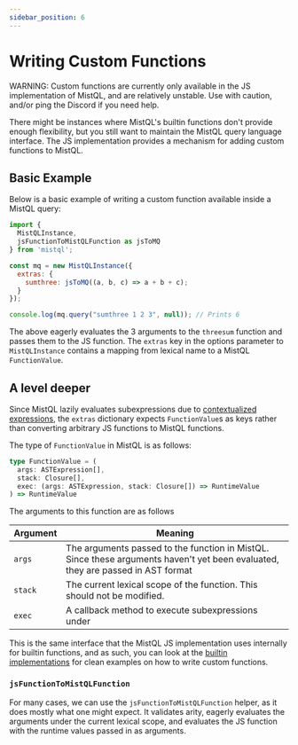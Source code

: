 ```yaml
---
sidebar_position: 6
---
```


# Writing Custom Functions

WARNING: Custom functions are currently only available in the JS implementation of MistQL, and are relatively unstable. Use with caution, and/or ping the Discord if you need help.

There might be instances where MistQL's builtin functions don't provide enough flexibility, but you still want to maintain the MistQL query language interface. The JS implementation provides a mechanism for adding custom functions to MistQL.

## Basic Example

Below is a basic example of writing a custom function available inside a MistQL query:

```js
import {
  MistQLInstance, 
  jsFunctionToMistQLFunction as jsToMQ
} from 'mistql';

const mq = new MistQLInstance({
  extras: {
    sumthree: jsToMQ((a, b, c) => a + b + c);
  }
});

console.log(mq.query("sumthree 1 2 3", null)); // Prints 6
```

The above eagerly evaluates the 3 arguments to the `threesum` function and passes them to the JS function. The `extras` key in the options parameter to `MistQLInstance` contains a mapping from lexical name to a MistQL `FunctionValue`.

## A level deeper

Since MistQL lazily evaluates subexpressions due to [contextualized expressions](../tutorial/contextualized-expressions.md), the `extras` dictionary expects `FunctionValue`s as keys rather than converting arbitrary JS functions to MistQL functions.

The type of `FunctionValue` in MistQL is as follows:

```ts
type FunctionValue = (
  args: ASTExpression[],
  stack: Closure[], 
  exec: (args: ASTExpression, stack: Closure[]) => RuntimeValue
) => RuntimeValue
```

The arguments to this function are as follows

| Argument | Meaning |
|---|---|
| `args` | The arguments passed to the function in MistQL. Since these arguments haven't yet been evaluated, they are passed in AST format |
| `stack` | The current lexical scope of the function. This should not be modified. |
| `exec` | A callback method to execute subexpressions under  |

This is the same interface that the MistQL JS implementation uses internally for builtin functions, and as such, you can look at the [builtin implementations](https://github.com/evinism/mistql/tree/main/js/src/builtins) for clean examples on how to write custom functions.

### `jsFunctionToMistQLFunction`

For many cases, we can use the `jsFunctionToMistQLFunction` helper, as it does mostly what one might expect. It validates arity, eagerly evaluates the arguments under the current lexical scope, and evaluates the JS function with the runtime values passed in as arguments.
